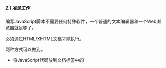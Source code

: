 ##### 2.1 准备工作

编写JavaScript脚本不需要任何特殊软件，一个普通的文本编辑器和一个Web浏览器就足够了。

必须通过HTML/XHTML文档才能执行。

两种方式可以做到。

* 将JavaScript代码放到文档<head>标签中的<script>标签之间。
* 更好的方式是把JavaScript代码存为一个扩展名为.js的独立文件。
  * 典型的作法是在文档的<head>部分放一个<script>标签，并把它的src属性指向该文件。
  * 最好的作法是把<script>标签放到HTML文档的最后，</body>标签之前。这样能使浏览器更快的加载页面。

程序设计语言分为解释型和编译型两大类。

* 解释型不需要编译器，仅需要解释器。如果有错误，只能等到解释器执行到有关代码时才能被发现。（JavaScript）
* 编译型需要一个编译器，把高级语言编写出来的源代码翻译为直接在计算机上执行的文件。如果有错误，在编译阶段就能被发现。相比于解释型语言，速度更快，可移植性更好。（Java或C++）

#### 2.2 语法

##### 2.2.2 注释

`<!-这是JavaScript中的注释`

如果在HTML文档中，还需要以『->』来结束注释。`<!--这是HTML中的注释-->`

##### 2.2.3 变量

JavaScript允许直接对变量赋值不需事先声明。如果在对某个变量赋值之前未声明，赋值操作将自动声明该变量。

变量和其他语法元素的名字是区分字母大小写的。

JavaScript变量名允许包含美元符号。

##### 2.2.4 数据类型

有些其他的语言要求在声明变量的同时还必须同时声明变量的数据类型，这种做法称为类型声明。必须明确类型声明的语言称为强类型语言。

JavaScript不需要进行类型声明，它是一种弱类型语言。可在任何阶段改变变量的数据类型。

1. 字符串
   
   字符串必须包在引号里，单引号或双引号都可以。

##### 2.2.5 数组

字符串、数值和布尔值都是标量（scalar）。标量在任意时刻只能有一个值。

数组用`Array`声明。

声明数组的同时还可以指定数组初始元素个数。`var beatles = Array(4);`

也可以不给出元素个数。`var beatles = Array();`

`var beatles = Array("John", "Paul", "George", "Ringo");`

可以用方括号创建数组。`var beatles = ["John", "Paul", "George", "Ringo"];`

存放数据的首选方式：将数据保存为对象。

**关联数组**

``` objective-c
var lennon = Array();
lennon["name"] = "John";
lennon["year"] = 1940;
lennon["living"] = false;
```

这种用法不是一个好习惯，不推荐使用。

##### 2.2.6 对象

创建对象使用`Object`。

``` objective-c
var lennon = Object();
lennon.name = "John";
lennon.year = 1940;
lennon.living = false;
```

也可用花括号语法创建对象。`{propertyName:value, propertyName:value}`。

`var lennon = {name:"John", year:1940, living:false};`

##### 2.3 操作

**算术操作符**

加号既可以用于数值，也可以用于字符串。把多个字符串首尾相连，这种操作叫拼接。

可以把数值和字符串拼接在一起。此时，数值将自动被转为字符串。

#### 2.4 条件语句

##### 2.4.1 比较操作符

`==`并不表示严格想等。比较false与一个空字符串，`==`会认为它们想等。

``` objective-c
var a = false;
var b = "";
if (a == b) {
  alert("a equals b");
}
```

这个求值结果是true。

`===`进行严格比较，不仅比较值还比较变量类型。

``` objective-c
var a = false;
var b = "";
if (a === b) {
  alert("a equals b");
}
```

这个求值结果是false。

`!=`，`!==`也是如此。

##### 2.4.2 逻辑操作符

#### 2.5 循环语句

#### 2.6 函数（function）

每个函数是一个短小的脚本。

良好的编程习惯，先对函数作出定义再调用它们。

定义一个函数的语法：

``` javascript
function name(arguments) {
  statements;
}
```

可以定义多个参数，只要用逗号分隔开就行。

#### 2.7 对象

对象就是由一些属性和方法组合在一起构成的一个数据实体。

在Javascript里，属性和方法都使用“点”语法来访问。

``` javascript
Object.property
Object.method()
```

为对象创建一个实例，需要使用`new`关键字。

`var jeremy = new Person;`

Javascript预先定义好的对象称为內建对象（native object）。

##### 2.7.1 内建对象

数组就是内建对象。

##### 2.7.2 宿主对象

由JavaScript的运行环境提供的预先定义好的对象。

具体到Web应用，环境就是浏览器，由浏览器提供的预定义对象被称为宿主对象（host object）。比如Form、Image和Element。